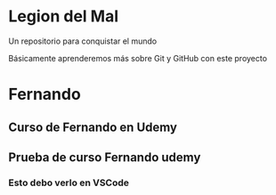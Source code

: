 # Legion del Mal
Un repositorio para conquistar el mundo

Básicamente aprenderemos más sobre Git y GitHub con este proyecto


# Fernando


## Curso de Fernando en Udemy

## Prueba de curso Fernando udemy

### Esto debo verlo en VSCode

